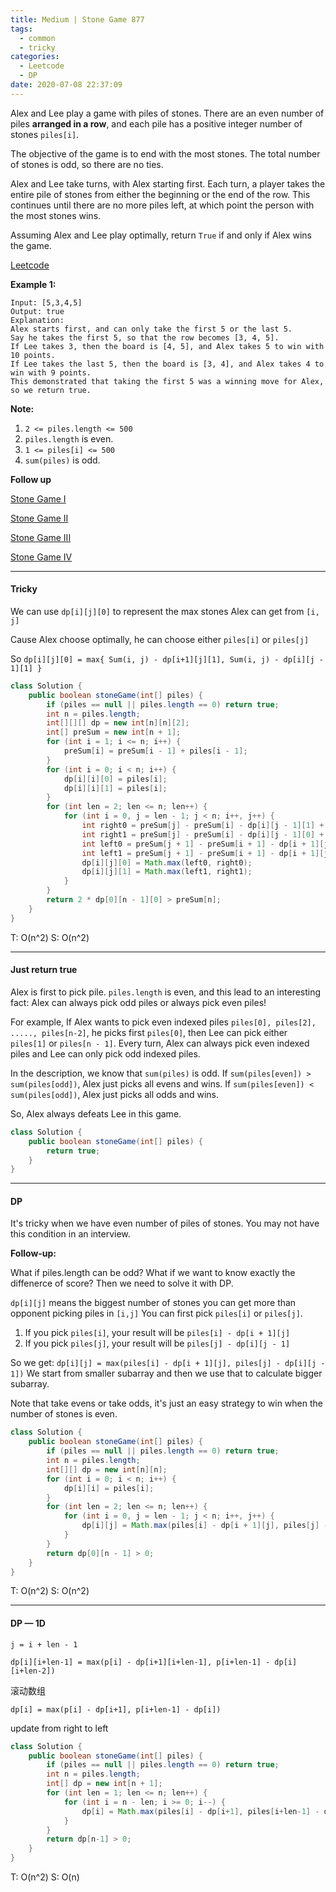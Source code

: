 ```yaml
---
title: Medium | Stone Game 877
tags:
  - common
  - tricky
categories:
  - Leetcode
  - DP
date: 2020-07-08 22:37:09
---
```


Alex and Lee play a game with piles of stones.  There are an even number of piles **arranged in a row**, and each pile has a positive integer number of stones `piles[i]`.

The objective of the game is to end with the most stones.  The total number of stones is odd, so there are no ties.

Alex and Lee take turns, with Alex starting first.  Each turn, a player takes the entire pile of stones from either the beginning or the end of the row.  This continues until there are no more piles left, at which point the person with the most stones wins.

Assuming Alex and Lee play optimally, return `True` if and only if Alex wins the game.

[Leetcode](https://leetcode.com/problems/stone-game/)

<!--more-->

**Example 1:**

```
Input: [5,3,4,5]
Output: true
Explanation: 
Alex starts first, and can only take the first 5 or the last 5.
Say he takes the first 5, so that the row becomes [3, 4, 5].
If Lee takes 3, then the board is [4, 5], and Alex takes 5 to win with 10 points.
If Lee takes the last 5, then the board is [3, 4], and Alex takes 4 to win with 9 points.
This demonstrated that taking the first 5 was a winning move for Alex, so we return true.
```

**Note:**

1. `2 <= piles.length <= 500`
2. `piles.length` is even.
3. `1 <= piles[i] <= 500`
4. `sum(piles)` is odd.

**Follow up**

[Stone Game I](https://leetcode.com/problems/stone-game/)

[Stone Game II](https://leetcode.com/problems/stone-game-ii/)

[Stone Game III](https://leetcode.com/problems/stone-game-iii/)

[Stone Game IV](https://leetcode.com/problems/stone-game-iv/)

---

#### Tricky 

We can use `dp[i][j][0]` to represent the max stones Alex can get from `[i, j]`

Cause Alex choose optimally, he can choose either `piles[i]` or `piles[j]`

So `dp[i][j][0] = max{ Sum(i, j) - dp[i+1][j][1], Sum(i, j) - dp[i][j - 1][1] }`

```java
class Solution {
    public boolean stoneGame(int[] piles) {
        if (piles == null || piles.length == 0) return true;
        int n = piles.length;
        int[][][] dp = new int[n][n][2];
        int[] preSum = new int[n + 1];
        for (int i = 1; i <= n; i++) {
            preSum[i] = preSum[i - 1] + piles[i - 1];
        }
        for (int i = 0; i < n; i++) {
            dp[i][i][0] = piles[i];
            dp[i][i][1] = piles[i];
        }
        for (int len = 2; len <= n; len++) {
            for (int i = 0, j = len - 1; j < n; i++, j++) {
                int right0 = preSum[j] - preSum[i] - dp[i][j - 1][1] + piles[j];
                int right1 = preSum[j] - preSum[i] - dp[i][j - 1][0] + piles[j];
                int left0 = preSum[j + 1] - preSum[i + 1] - dp[i + 1][j][1] + piles[i];
                int left1 = preSum[j + 1] - preSum[i + 1] - dp[i + 1][j][0] + piles[i];
                dp[i][j][0] = Math.max(left0, right0);
                dp[i][j][1] = Math.max(left1, right1);
            }
        }
        return 2 * dp[0][n - 1][0] > preSum[n];
    }
}
```

T: O(n^2)		S: O(n^2)

---

#### Just return true

Alex is first to pick pile.
`piles.length` is even, and this lead to an interesting fact:
Alex can always pick odd piles or always pick even piles!

For example,
If Alex wants to pick even indexed piles `piles[0], piles[2], ....., piles[n-2]`,
he picks first `piles[0]`, then Lee can pick either `piles[1]` or `piles[n - 1]`.
Every turn, Alex can always pick even indexed piles and Lee can only pick odd indexed piles.

In the description, we know that `sum(piles)` is odd.
If `sum(piles[even]) > sum(piles[odd])`, Alex just picks all evens and wins.
If `sum(piles[even]) < sum(piles[odd])`, Alex just picks all odds and wins.

So, Alex always defeats Lee in this game.

```java
class Solution {
    public boolean stoneGame(int[] piles) {
        return true;
    }
}
```

---

#### DP

It's tricky when we have even number of piles of stones. You may not have this condition in an interview.

**Follow-up:**

What if piles.length can be odd?
What if we want to know exactly the diffenerce of score?
Then we need to solve it with DP.

`dp[i][j]` means the biggest number of stones you can get more than opponent picking piles in `[i,j]`
You can first pick `piles[i]` or `piles[j]`.

1. If you pick `piles[i]`, your result will be `piles[i] - dp[i + 1][j]`
2. If you pick `piles[j]`, your result will be `piles[j] - dp[i][j - 1]`

So we get:
`dp[i][j] = max(piles[i] - dp[i + 1][j], piles[j] - dp[i][j - 1])`
We start from smaller subarray and then we use that to calculate bigger subarray.

Note that take evens or take odds, it's just an easy strategy to win when the number of stones is even.

```java
class Solution {
    public boolean stoneGame(int[] piles) {
        if (piles == null || piles.length == 0) return true;
        int n = piles.length;
        int[][] dp = new int[n][n];
        for (int i = 0; i < n; i++) {
            dp[i][i] = piles[i];
        }
        for (int len = 2; len <= n; len++) {
            for (int i = 0, j = len - 1; j < n; i++, j++) {
                dp[i][j] = Math.max(piles[i] - dp[i + 1][j], piles[j] - dp[i][j - 1]);
            }
        }
        return dp[0][n - 1] > 0;
    }
}
```

T: O(n^2)			S: O(n^2)

---

#### DP — 1D

`j = i + len - 1`

`dp[i][i+len-1] = max(p[i] - dp[i+1][i+len-1], p[i+len-1] - dp[i][i+len-2])`

滚动数组

`dp[i] = max(p[i] - dp[i+1], p[i+len-1] - dp[i])`

update from right to left

```java
class Solution {
    public boolean stoneGame(int[] piles) {
        if (piles == null || piles.length == 0) return true;
        int n = piles.length;
        int[] dp = new int[n + 1];
        for (int len = 1; len <= n; len++) {
            for (int i = n - len; i >= 0; i--) {
                dp[i] = Math.max(piles[i] - dp[i+1], piles[i+len-1] - dp[i]);
            }
        }
        return dp[n-1] > 0;
    }
}
```

T: O(n^2)			S: O(n)